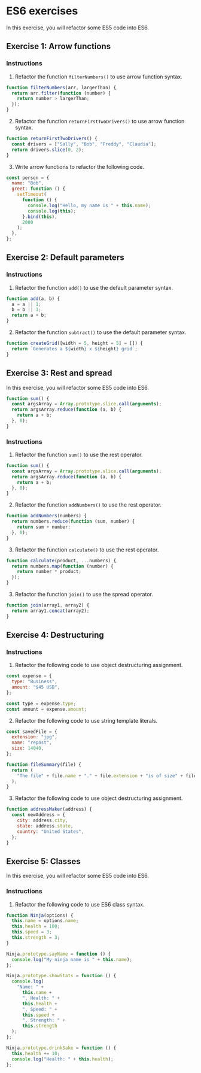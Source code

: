 # ES6 exercises

In this exercise, you will refactor some ES5 code into ES6.

## Exercise 1: Arrow functions

### Instructions

1. Refactor the function `filterNumbers()` to use arrow function syntax.

```js
function filterNumbers(arr, largerThan) {
  return arr.filter(function (number) {
    return number > largerThan;
  });
}
```

2. Refactor the function `returnFirstTwoDrivers()` to use arrow function syntax.

```js
function returnFirstTwoDrivers() {
  const drivers = ["Sally", "Bob", "Freddy", "Claudia"];
  return drivers.slice(0, 2);
}
```

3. Write arrow functions to refactor the following code.

```js
const person = {
  name: "Bob",
  greet: function () {
    setTimeout(
      function () {
        console.log("Hello, my name is " + this.name);
        console.log(this);
      }.bind(this),
      2000
    );
  },
};
```

## Exercise 2: Default parameters

### Instructions

1. Refactor the function `add()` to use the default parameter syntax.

```js
function add(a, b) {
  a = a || 1;
  b = b || 1;
  return a + b;
}
```

2. Refactor the function `subtract()` to use the default parameter syntax.

```js
function createGrid([width = 5, height = 5] = []) {
  return `Generates a ${width} x ${height} grid`;
}
```

## Exercise 3: Rest and spread

In this exercise, you will refactor some ES5 code into ES6.

```js
function sum() {
  const argsArray = Array.prototype.slice.call(arguments);
  return argsArray.reduce(function (a, b) {
    return a + b;
  }, 0);
}
```

### Instructions

1. Refactor the function `sum()` to use the rest operator.

```js
function sum() {
  const argsArray = Array.prototype.slice.call(arguments);
  return argsArray.reduce(function (a, b) {
    return a + b;
  }, 0);
}
```

2. Refactor the function `addNumbers()` to use the rest operator.

```js
function addNumbers(numbers) {
  return numbers.reduce(function (sum, number) {
    return sum + number;
  }, 0);
}
```

3. Refactor the function `calculate()` to use the rest operator.

```js
function calculate(product, ...numbers) {
  return numbers.map(function (number) {
    return number * product;
  });
}
```

3. Refactor the function `join()` to use the spread operator.

```js
function join(array1, array2) {
  return array1.concat(array2);
}
```

## Exercise 4: Destructuring

### Instructions

1. Refactor the following code to use object destructuring assignment.

```js
const expense = {
  type: "Business",
  amount: "$45 USD",
};

const type = expense.type;
const amount = expense.amount;
```

2. Refactor the following code to use string template literals.

```js
const savedFile = {
  extension: "jpg",
  name: "repost",
  size: 14040,
};

function fileSummary(file) {
  return (
    "The file" + file.name + "." + file.extension + "is of size" + file.size
  );
}
```

3. Refactor the following code to use object destructuring assignment.

```js
function addressMaker(address) {
  const newAddress = {
    city: address.city,
    state: address.state,
    country: "United States",
  };
}
```

## Exercise 5: Classes

In this exercise, you will refactor some ES5 code into ES6.

### Instructions

1. Refactor the following code to use ES6 class syntax.

```js
function Ninja(options) {
  this.name = options.name;
  this.health = 100;
  this.speed = 3;
  this.strength = 3;
}

Ninja.prototype.sayName = function () {
  console.log("My ninja name is " + this.name);
};

Ninja.prototype.showStats = function () {
  console.log(
    "Name: " +
      this.name +
      ", Health: " +
      this.health +
      ", Speed: " +
      this.speed +
      ", Strength: " +
      this.strength
  );
};

Ninja.prototype.drinkSake = function () {
  this.health += 10;
  console.log("Health: " + this.health);
};
```
